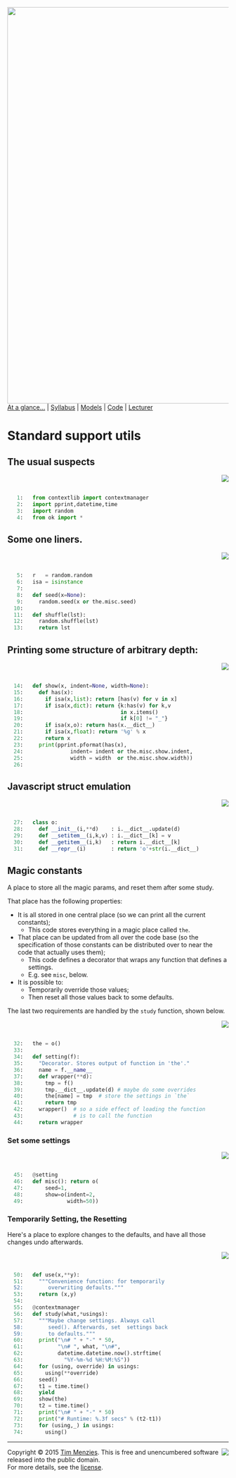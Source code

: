 [<img width=900 src="https://raw.githubusercontent.com/txt/mase/master/img/banner1.png">](https://github.com/txt/mase/blob/master/README.md)   
[At a glance...](https://github.com/txt/mase/blob/master/OVERVIEW.md) |
[Syllabus](https://github.com/txt/mase/blob/master/SYLLABUS.md) |
[Models](https://github.com/txt/mase/blob/master/MODELS.md) |
[Code](https://github.com/txt/mase/tree/master/src) |
[Lecturer](http://menzies.us) 



# Standard support utils

## The usual suspects

<a href="gadgets0.py#L12-L15"><img align=right src="http://www.hungarianreference.com/i/arrow_out.gif"></a><br clear=all>
```python

   1:   from contextlib import contextmanager
   2:   import pprint,datetime,time
   3:   import random
   4:   from ok import *
```

## Some one liners.

<a href="gadgets0.py#L21-L29"><img align=right src="http://www.hungarianreference.com/i/arrow_out.gif"></a><br clear=all>
```python

   5:   r   = random.random
   6:   isa = isinstance
   7:   
   8:   def seed(x=None):
   9:     random.seed(x or the.misc.seed)
  10:   
  11:   def shuffle(lst):
  12:     random.shuffle(lst)
  13:     return lst
```

## Printing some structure of arbitrary depth:

<a href="gadgets0.py#L35-L47"><img align=right src="http://www.hungarianreference.com/i/arrow_out.gif"></a><br clear=all>
```python

  14:   def show(x, indent=None, width=None):
  15:     def has(x):
  16:       if isa(x,list): return [has(v) for v in x]
  17:       if isa(x,dict): return {k:has(v) for k,v
  18:                               in x.items()
  19:                               if k[0] != "_"}
  20:       if isa(x,o): return has(x.__dict__)
  21:       if isa(x,float): return '%g' % x
  22:       return x
  23:     print(pprint.pformat(has(x),
  24:               indent= indent or the.misc.show.indent,
  25:               width = width  or the.misc.show.width))
  26:   
```

## Javascript struct emulation

<a href="gadgets0.py#L53-L57"><img align=right src="http://www.hungarianreference.com/i/arrow_out.gif"></a><br clear=all>
```python

  27:   class o:
  28:     def __init__(i,**d)    : i.__dict__.update(d)
  29:     def __setitem__(i,k,v) : i.__dict__[k] = v
  30:     def __getitem__(i,k)   : return i.__dict__[k]
  31:     def __repr__(i)        : return 'o'+str(i.__dict__)
```

## Magic constants

A place to store all the magic params, and reset
them after some study.

That place has the following properties:

+ It is all stored in one central place (so we
  can print all the current constants);
  + This code stores everything in a magic place called `the`.
+ That place can be updated from all over the code base
  (so the specification of those constants can be
  distributed over to near the code that actually uses them);
  + This code defines a decorator that wraps any function
    that defines a settings.
  + E.g. see `misc`, below.
+ It is possible to:
   + Temporarily override those values;
   + Then reset all those values back to
     some defaults.

The last two requirements are handled by the `study`
function, shown below.

<a href="gadgets0.py#L85-L97"><img align=right src="http://www.hungarianreference.com/i/arrow_out.gif"></a><br clear=all>
```python

  32:   the = o()
  33:   
  34:   def setting(f):
  35:     "Decorator. Stores output of function in 'the'."
  36:     name = f.__name__
  37:     def wrapper(**d):
  38:       tmp = f()
  39:       tmp.__dict__.update(d) # maybe do some overrides
  40:       the[name] = tmp  # store the settings in `the`
  41:       return tmp
  42:     wrapper()  # so a side effect of loading the function
  43:                # is to call the function
  44:     return wrapper
```

### Set some settings

<a href="gadgets0.py#L103-L107"><img align=right src="http://www.hungarianreference.com/i/arrow_out.gif"></a><br clear=all>
```python

  45:   @setting
  46:   def misc(): return o(
  47:       seed=1,
  48:       show=o(indent=2,
  49:              width=50))
```

### Temporarily Setting, the Resetting

Here's a place to explore changes to the defaults, and have
all those changes undo afterwards.

<a href="gadgets0.py#L116-L140"><img align=right src="http://www.hungarianreference.com/i/arrow_out.gif"></a><br clear=all>
```python

  50:   def use(x,**y):
  51:     """Convenience function: for temporarily 
  52:        overwriting defaults."""
  53:     return (x,y)
  54:   
  55:   @contextmanager
  56:   def study(what,*usings):
  57:     """Maybe change settings. Always call 
  58:        seed(). Afterwards, set  settings back 
  59:        to defaults."""
  60:     print("\n# " + "-" * 50,
  61:           "\n# ", what, "\n#",
  62:           datetime.datetime.now().strftime(
  63:             "%Y-%m-%d %H:%M:%S"))
  64:     for (using, override) in usings:
  65:       using(**override)
  66:     seed()
  67:     t1 = time.time()
  68:     yield
  69:     show(the)
  70:     t2 = time.time()
  71:     print("\n# " + "-" * 50)
  72:     print("# Runtime: %.3f secs" % (t2-t1))
  73:     for (using,_) in usings:
  74:       using()
```


_________

<img align=right src="https://raw.githubusercontent.com/txt/mase/master/img/pd-icon.png">Copyright © 2015 [Tim Menzies](http://menzies.us).
This is free and unencumbered software released into the public domain.   
For more details, see the [license](https://github.com/txt/mase/blob/master/LICENSE.md).

